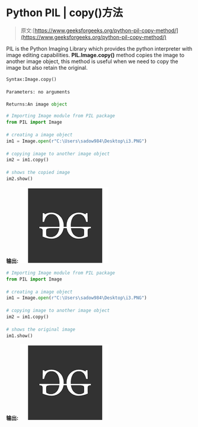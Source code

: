 # Python PIL | copy()方法

> 原文:[https://www.geeksforgeeks.org/python-pil-copy-method/](https://www.geeksforgeeks.org/python-pil-copy-method/)

PIL is the Python Imaging Library which provides the python interpreter with image editing capabilities. **PIL.Image.copy()** method copies the image to another image object, this method is useful when we need to copy the image but also retain the original.

```py
Syntax:Image.copy()

Parameters: no arguments

Returns:An image object

```

```py
# Importing Image module from PIL package
from PIL import Image

# creating a image object
im1 = Image.open(r"C:\Users\sadow984\Desktop\i3.PNG")

# copying image to another image object
im2 = im1.copy()

# shows the copied image
im2.show()
```

**输出:**
![](img/d0cb086ecd7f6d219341c82004a2a02c.png)

```py
# Importing Image module from PIL package
from PIL import Image

# creating a image object
im1 = Image.open(r"C:\Users\sadow984\Desktop\i3.PNG")

# copying image to another image object
im2 = im1.copy()

# shows the original image
im1.show()
```

**输出:**
![](img/504b1728d5faab4acecc9cc4a16db9a3.png)